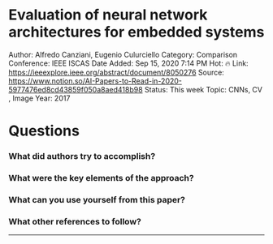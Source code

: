 # Evaluation of neural network architectures for embedded systems

Author: Alfredo Canziani, Eugenio Culurciello
Category: Comparison
Conference: IEEE ISCAS
Date Added: Sep 15, 2020 7:14 PM
Hot: 🔥
Link: https://ieeexplore.ieee.org/abstract/document/8050276
Source: https://www.notion.so/AI-Papers-to-Read-in-2020-5977476ed8cd43859f050a8aed418b98
Status: This week
Topic: CNNs, CV , Image 
Year: 2017

# Questions

### What did authors try to accomplish?

### What were the key elements of the approach?

### What can you use yourself from this paper?

### What other references to follow?

---